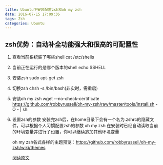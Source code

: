 ```yaml
---
title: Ubuntu下安装配置zsh和oh my zsh
date: 2016-07-15 17:09:36
tags: Zsh
categories: Ubuntu
---
```


zsh优势：自动补全功能强大和很高的可配置性
------
1. 查看当前系统装了哪些shell
   cat /etc/shells
2. 当前正在运行的是哪个版本的shell
   echo $SHELL
3. 安装zsh
   sudo apt-get zsh
4. 切换zsh
   chsh -s /bin/bash(非实时，需重启)
5. 安装oh my zsh
   wget --no-check-certificate https://github.com/robbyrussell/oh-my-zsh/raw/master/tools/install.sh -O - | sh
6. 设置zsh的参数
   安装完zsh后，在home目录下会有一个名为.zshrc的隐藏文件，可以根据个人习惯配置zsh的参数
   oh my zsh 在安装时已经自动读取当前的环境变量并进行了设置，你可以继续追加其他环境变量

   oh my zsh各式各样的主题预览：https://github.com/robbyrussell/oh-my-zsh/wiki/themes

   [阅读原文](http://ckj375.github.io/2016/07/15/Ubuntu%E4%B8%8B%E5%AE%89%E8%A3%85%E9%85%8D%E7%BD%AEzsh%E5%92%8Coh-my-zsh/)
